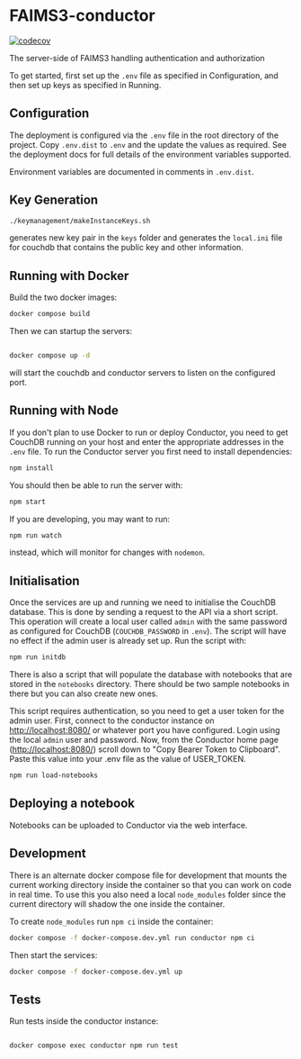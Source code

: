# FAIMS3-conductor

[![codecov](https://codecov.io/gh/FAIMS/FAIMS3-conductor/branch/main/graph/badge.svg?token=CJ4U0H7AKA)](https://codecov.io/gh/FAIMS/FAIMS3-conductor)

The server-side of FAIMS3 handling authentication and authorization

To get started, first set up the `.env` file as specified in Configuration, and
then set up keys as specified in Running.

## Configuration

The deployment is configured via the `.env` file in the root directory
of the project.  Copy `.env.dist` to `.env` and the update the values
as required.  See the deployment docs for full details of the environment
variables supported.

Environment variables are documented in comments in `.env.dist`.

## Key Generation

```bash
./keymanagement/makeInstanceKeys.sh
```

generates new key pair in the `keys` folder and generates the `local.ini` file for couchdb
that contains the public key and other information.

## Running with Docker

Build the two docker images:

```bash
docker compose build
```

Then we can startup the servers:

```bash

docker compose up -d
```

will start the couchdb and conductor servers to listen on the configured port.

## Running with Node

If you don't plan to use Docker to run or deploy Conductor, you need to get CouchDB
running on your host and enter the appropriate addresses in the `.env` file. 
To run the Conductor server you first need to install dependencies:

```bash
npm install
```

You should then be able to run the server with:

```bash
npm start
```

If you are developing, you may want to run:

```bash
npm run watch
```

instead, which will monitor for changes with `nodemon`.

## Initialisation

Once the services are up and running we need to initialise the CouchDB
database. This is done by sending a request to the API via a short script.
This operation will create a local user called `admin` with the same password
as configured for CouchDB (`COUCHDB_PASSWORD` in `.env`).  The script will
have no effect if the admin user is already set up.  Run the script with:

```bash
npm run initdb
```

There is also a script that will populate the database with notebooks that are
stored in the `notebooks` directory.  There should be two sample notebooks in
there but you can also create new ones.

This script requires authentication, so you need to get a user token for the admin
user. First, connect to the conductor instance on <http://localhost:8080/> or whatever
port you have configured. Login using the local `admin` user and password.
Now, from the Conductor home page (<http://localhost:8080/>) scroll down to "Copy
Bearer Token to Clipboard". Paste this value into your .env file as the
value of USER_TOKEN.

```bash
npm run load-notebooks
```

## Deploying a notebook

Notebooks can be uploaded to Conductor via the web interface.

## Development

There is an alternate docker compose file for development that mounts the
current working directory inside the container so that you can work on
code in real time.  To use this you also need a local `node_modules` folder
since the current directory will shadow the one inside the container. 

To create `node_modules` run `npm ci` inside the container:

```bash
docker compose -f docker-compose.dev.yml run conductor npm ci
```

Then start the services:

```bash
docker compose -f docker-compose.dev.yml up
```

## Tests

Run tests inside the conductor instance:

```bash

docker compose exec conductor npm run test
```
